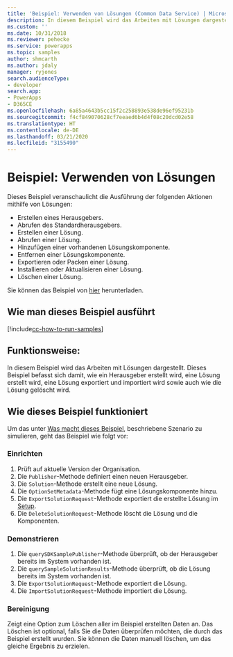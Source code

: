 ```yaml
---
title: 'Beispiel: Verwenden von Lösungen (Common Data Service) | Microsoft-Dokumentation'
description: In diesem Beispiel wird das Arbeiten mit Lösungen dargestellt
ms.custom: ''
ms.date: 10/31/2018
ms.reviewer: pehecke
ms.service: powerapps
ms.topic: samples
author: shmcarth
ms.author: jdaly
manager: ryjones
search.audienceType:
- developer
search.app:
- PowerApps
- D365CE
ms.openlocfilehash: 6a85a4643b5cc15f2c258893e538de96ef95231b
ms.sourcegitcommit: f4cf849070628cf7eeaed6b4d4f08c20dcd02e58
ms.translationtype: HT
ms.contentlocale: de-DE
ms.lasthandoff: 03/21/2020
ms.locfileid: "3155490"
---
```

# <a name="sample-work-with-solutions"></a>Beispiel: Verwenden von Lösungen

<!-- https://docs.microsoft.com/dynamics365/customer-engagement/developer/sample-work-solutions -->

Dieses Beispiel veranschaulicht die Ausführung der folgenden Aktionen mithilfe von Lösungen:

- Erstellen eines Herausgebers.
- Abrufen des Standardherausgebers.
- Erstellen einer Lösung.
- Abrufen einer Lösung.
- Hinzufügen einer vorhandenen Lösungskomponente.
- Entfernen einer Lösungskomponente.
- Exportieren oder Packen einer Lösung.
- Installieren oder Aktualisieren einer Lösung.
- Löschen einer Lösung.

Sie können das Beispiel von [hier](https://github.com/Microsoft/PowerApps-Samples/tree/master/cds/orgsvc/C%23/WorkwithSolutions) herunterladen.

## <a name="how-to-run-this-sample"></a>Wie man dieses Beispiel ausführt

[!include[cc-how-to-run-samples](../../includes/cc-how-to-run-samples.md)]

## <a name="what-this-sample-does"></a>Funktionsweise:

In diesem Beispiel wird das Arbeiten mit Lösungen dargestellt. Dieses Beispiel befasst sich damit, wie ein Herausgeber erstellt wird, eine Lösung erstellt wird, eine Lösung exportiert und importiert wird sowie auch wie die Lösung gelöscht wird.

## <a name="how-this-sample-works"></a>Wie dieses Beispiel funktioniert

Um das unter [Was macht dieses Beispiel](#what-this-sample-does), beschriebene Szenario zu simulieren, geht das Beispiel wie folgt vor:

### <a name="setup"></a>Einrichten

1. Prüft auf aktuelle Version der Organisation.
1. Die `Publisher`-Methode definiert einen neuen Herausgeber. 
1. Die `Solution`-Methode erstellt eine neue Lösung.
1. Die `OptionSetMetadata`-Methode fügt eine Lösungskomponente hinzu.
1. Die `ExportSolutionRequest`-Methode exportiert die erstellte Lösung im [Setup](#setup).
1. Die `DeleteSolutionRequest`-Methode löscht die Lösung und die Komponenten.

### <a name="demonstrate"></a>Demonstrieren

1. Die `querySDKSamplePublisher`-Methode überprüft, ob der Herausgeber bereits im System vorhanden ist.
1. Die `querySampleSolutionResults`-Methode überprüft, ob die Lösung bereits im System vorhanden ist.
1. Die `ExportSolutionRequest`-Methode exportiert die Lösung.
1. Die `ImportSolutionRequest`-Methode importiert die Lösung.

### <a name="clean-up"></a>Bereinigung

Zeigt eine Option zum Löschen aller im Beispiel erstellten Daten an. Das Löschen ist optional, falls Sie die Daten überprüfen möchten, die durch das Beispiel erstellt wurden. Sie können die Daten manuell löschen, um das gleiche Ergebnis zu erzielen.
